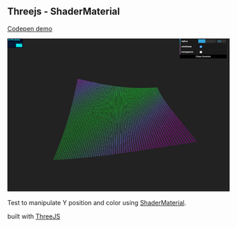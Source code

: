 ## Threejs - ShaderMaterial

[Codepen demo](http://codepen.io/mauriciomassaia/pen/zGeYyX)

![](./screenshot.jpg)

Test to manipulate Y position and color using [ShaderMaterial](http://threejs.org/docs/#Reference/Materials/ShaderMaterial).



built with [ThreeJS](http://threejs.org/)


